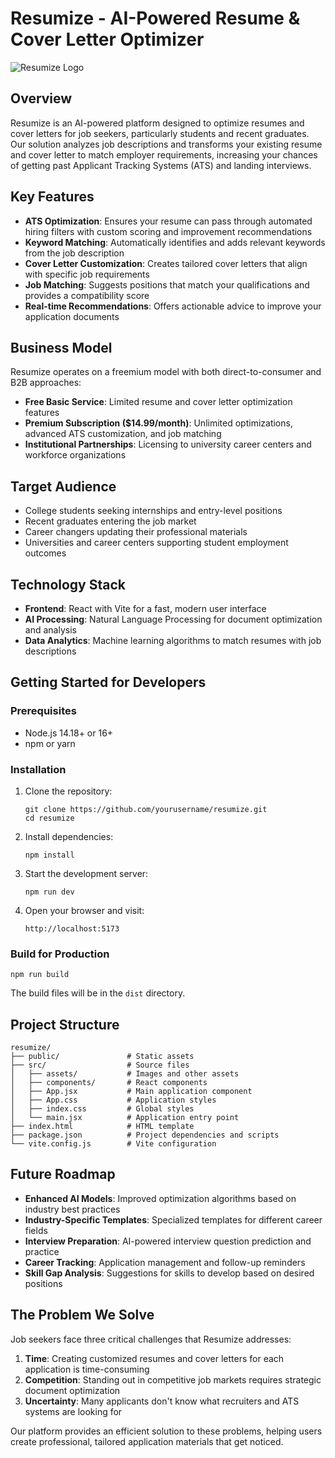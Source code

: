 # Resumize - AI-Powered Resume & Cover Letter Optimizer

![Resumize Logo](public/resumize-logo.png)

## Overview

Resumize is an AI-powered platform designed to optimize resumes and cover letters for job seekers, particularly students and recent graduates. Our solution analyzes job descriptions and transforms your existing resume and cover letter to match employer requirements, increasing your chances of getting past Applicant Tracking Systems (ATS) and landing interviews.

## Key Features

- **ATS Optimization**: Ensures your resume can pass through automated hiring filters with custom scoring and improvement recommendations
- **Keyword Matching**: Automatically identifies and adds relevant keywords from the job description
- **Cover Letter Customization**: Creates tailored cover letters that align with specific job requirements
- **Job Matching**: Suggests positions that match your qualifications and provides a compatibility score
- **Real-time Recommendations**: Offers actionable advice to improve your application documents

## Business Model

Resumize operates on a freemium model with both direct-to-consumer and B2B approaches:

- **Free Basic Service**: Limited resume and cover letter optimization features
- **Premium Subscription ($14.99/month)**: Unlimited optimizations, advanced ATS customization, and job matching
- **Institutional Partnerships**: Licensing to university career centers and workforce organizations

## Target Audience

- College students seeking internships and entry-level positions
- Recent graduates entering the job market
- Career changers updating their professional materials
- Universities and career centers supporting student employment outcomes

## Technology Stack

- **Frontend**: React with Vite for a fast, modern user interface
- **AI Processing**: Natural Language Processing for document optimization and analysis
- **Data Analytics**: Machine learning algorithms to match resumes with job descriptions

## Getting Started for Developers

### Prerequisites

- Node.js 14.18+ or 16+
- npm or yarn

### Installation

1. Clone the repository:
   ```
   git clone https://github.com/yourusername/resumize.git
   cd resumize
   ```

2. Install dependencies:
   ```
   npm install
   ```

3. Start the development server:
   ```
   npm run dev
   ```

4. Open your browser and visit:
   ```
   http://localhost:5173
   ```

### Build for Production

```
npm run build
```

The build files will be in the `dist` directory.

## Project Structure

```
resumize/
├── public/               # Static assets
├── src/                  # Source files
│   ├── assets/           # Images and other assets
│   ├── components/       # React components
│   ├── App.jsx           # Main application component
│   ├── App.css           # Application styles
│   ├── index.css         # Global styles
│   └── main.jsx          # Application entry point
├── index.html            # HTML template
├── package.json          # Project dependencies and scripts
└── vite.config.js        # Vite configuration
```

## Future Roadmap

- **Enhanced AI Models**: Improved optimization algorithms based on industry best practices
- **Industry-Specific Templates**: Specialized templates for different career fields
- **Interview Preparation**: AI-powered interview question prediction and practice
- **Career Tracking**: Application management and follow-up reminders
- **Skill Gap Analysis**: Suggestions for skills to develop based on desired positions

## The Problem We Solve

Job seekers face three critical challenges that Resumize addresses:

1. **Time**: Creating customized resumes and cover letters for each application is time-consuming
2. **Competition**: Standing out in competitive job markets requires strategic document optimization
3. **Uncertainty**: Many applicants don't know what recruiters and ATS systems are looking for

Our platform provides an efficient solution to these problems, helping users create professional, tailored application materials that get noticed.
